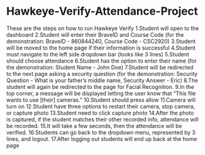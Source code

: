 # Hawkeye-Verify-Attendance-Project
These are the steps on how to run Hawkeye Verify
1.Student will open to the dashboard
2.Student will enter their BraveID and Course Code (for the demonstration: BraveID - 860844240, Course Code - CSC2920)
3.Student will be moved to the home page if their information is successful
4.Student must navigate to the left side dropdown bar (looks like 3 lines)
5.Student should choose attendance
6.Student has the option to enter their name (for the demonstration: Student Name - John Doe)
7.Student will be redirected to the next page asking a security question (for the demonstration: Security Question - What is your father’s middle name, Security Answer - Eric)
8.The student will again be redirected to the page for Facial Recognition.
9.In the top corner, a message will be displayed letting the user know that “This file wants to use [their] cameras.”
10.Student should press allow
11.Camera will turn on
12.Student have three options to restart their camera, stop camera, or capture photo
13.Student need to click capture photo
14.After the photo is captured, if the student matches their other recorded info, attendance will be recorded.
15.It will take a few seconds, then the attendance will be verified.
16.Students can go back to the dropdown menu, represented by 3 lines, and logout.
17.After logging out students will end up back at the home page

